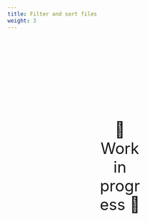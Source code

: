 ```yaml
---
title: Filter and sort files
weight: 3
---
```

<div style="text-align: center; font-size:2.5em;margin: 200px;">🚧 Work in progress 🚧</div>